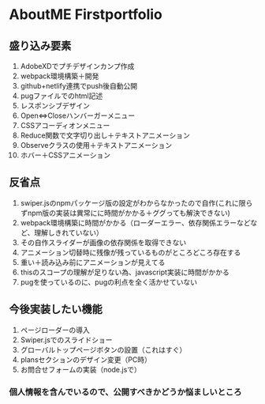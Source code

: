 # AboutME Firstportfolio

## 盛り込み要素
1. AdobeXDでプチデザインカンプ作成
2. webpack環境構築＋開発
3. github+netlify連携でpush後自動公開
4. pugファイルでのhtml記述
5. レスポンシブデザイン
6. Open⇔Closeハンバーガーメニュー
7. CSSアコーディオンメニュー
8. Reduce関数で文字切り出し＋テキストアニメーション
9. Observeクラスの使用＋テキストアニメーション
10. ホバー＋CSSアニメーション

## 反省点
1. swiper.jsのnpmパッケージ版の設定がわからなかったので自作(これに限らずnpm版の実装は異常にに時間がかかる＋ググっても解決できない)
2. webpack環境構築に時間がかかる（ローダーエラー、依存関係エラーなどなど、理解しきれていない）
3. その自作スライダーが画像の依存関係を取得できない
4. アニメーション切替時に残像が残っているものがところどころ存在する
5. 重い＋読み込み前にアニメーションが見えてる
6. thisのスコープの理解が足りない為、javascript実装に時間がかかる
7. pugを使っているのに、pugの利点を全く活かせていない

## 今後実装したい機能
1. ページローダーの導入
2. Swiper.jsでのスライドショー
3. グローバルトップページボタンの設置（これはすぐ）
4. plansセクションのデザイン変更（PC時）
5. お問合せフォームの実装（node.jsで）

### 個人情報を含んでいるので、公開すべきかどうか悩ましいところ
